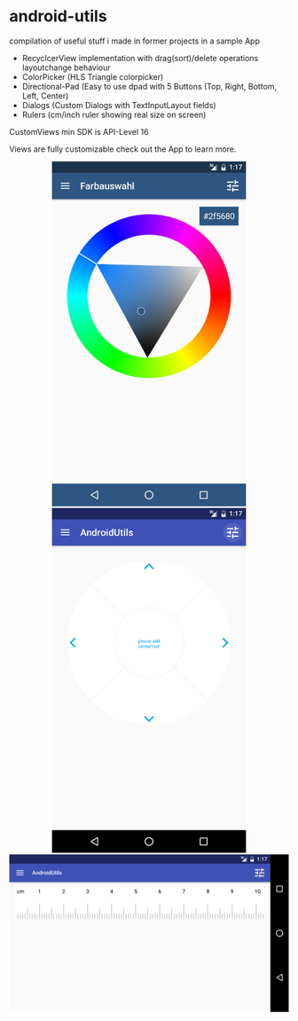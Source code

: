# android-utils
compilation of useful stuff i made in former projects in a sample App

- RecyclcerView implementation with drag(sort)/delete operations layoutchange behaviour
- ColorPicker (HLS Triangle colorpicker)
- Directional-Pad (Easy to use dpad with 5 Buttons (Top, Right, Bottom, Left, Center)
- Dialogs (Custom Dialogs with TextInputLayout fields)
- Rulers (cm/inch ruler showing real size on screen)

CustomViews min SDK is API-Level 16

Views are fully customizable check out the App to learn more.

<p align="center">
  <img src="https://raw.githubusercontent.com/hddesign/android-utils/master/colorpicker.png" width="350"/>
  <img src="https://raw.githubusercontent.com/hddesign/android-utils/master/dpad.png" width="350"/>
  <img src="https://raw.githubusercontent.com/hddesign/android-utils/master/ruler.png" width="700"/>
</p>
